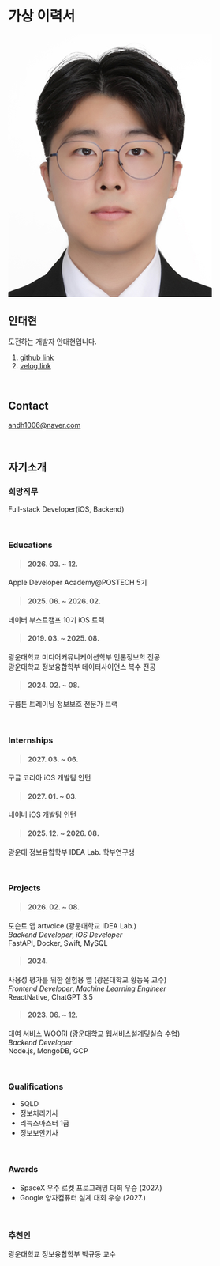 # 가상 이력서

![profile](./images/Daehyun%20An_profile.jpeg)

## 안대현
도전하는 개발자 안대현입니다.  
1. [github link](https://github.com/andevv)
2. [velog link](https://velog.io/@andev/posts)

<br>

## Contact
andh1006@naver.com

<br>

## 자기소개

### 희망직무
Full-stack Developer(iOS, Backend)

<br>

### Educations

>#### 2026. 03. ~ 12.
Apple Developer Academy@POSTECH 5기

>#### 2025. 06. ~ 2026. 02.
네이버 부스트캠프 10기 iOS 트랙

>#### 2019. 03. ~ 2025. 08.
광운대학교 미디어커뮤니케이션학부 언론정보학 전공  
광운대학교 정보융합학부 데이터사이언스 복수 전공

>#### 2024. 02. ~ 08.
구름톤 트레이닝 정보보호 전문가 트랙

<br>

### Internships

>#### 2027. 03. ~ 06.
구글 코리아 iOS 개발팀 인턴

>#### 2027. 01. ~ 03.
네이버 iOS 개발팀 인턴

>#### 2025. 12. ~ 2026. 08.
광운대 정보융합학부 IDEA Lab. 학부연구생

<br>

### Projects

>#### 2026. 02. ~ 08.
도슨트 앱 artvoice (광운대학교 IDEA Lab.)  
*Backend Developer*, *iOS Developer*  
FastAPI, Docker, Swift, MySQL

>#### 2024.
사용성 평가를 위한 실험용 앱 (광운대학교 황동욱 교수)  
*Frontend Developer*, *Machine Learning Engineer*  
ReactNative, ChatGPT 3.5

>#### 2023. 06. ~ 12.
대여 서비스 WOORI (광운대학교 웹서비스설계및실습 수업)  
*Backend Developer*  
Node.js, MongoDB, GCP
 
<br>

### Qualifications

* SQLD
* 정보처리기사
* 리눅스마스터 1급
* 정보보안기사

<br>

### Awards

* SpaceX 우주 로켓 프로그래밍 대회 우승 (2027.)
* Google 양자컴퓨터 설계 대회 우승 (2027.)

<br>

### 추천인
광운대학교 정보융합학부 박규동 교수
